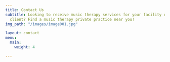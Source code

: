 ```yaml
---
title: Contact Us
subtitle: Looking to receive music therapy services for your facility or as an individual
  client? Find a music therapy private practice near you!
img_path: "/images/image001.jpg"

layout: contact
menu:
  main:
    weight: 4

---
```

